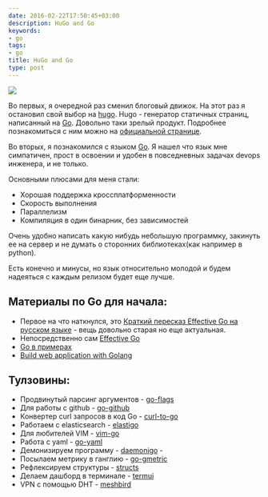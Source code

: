 ```yaml
---
date: 2016-02-22T17:50:45+03:00
description: HuGo and Go
keywords:
- go
tags:
- go
title: HuGo and Go
type: post
---
```


![](/images/2016/02/gopher_head.png)

Во первых, я очередной раз сменил блоговый движок. На этот раз я остановил свой выбор на [hugo](http://gohugo.io). Hugo - генератор статичных страниц, написанный на [Go](https://golang.org/). Довольно таки зрелый продукт. Подробнее познакомиться с ним можно на [официальной странице](http://gohugo.io).

Во вторых, я познакомился с языком [Go](https://golang.org). Я нашел что язык мне симпатичен, прост в освоении и удобен в повседневных задачах devops инженера, и не только.

Основными плюсами для меня стали:

-	Хорошая поддержка кроссплатформенности
-	Скорость выполнения
-	Параллелизм
-	Компиляция в один бинарник, без зависимостей

Очень удобно написать какую нибудь небольшую программку, закинуть ее на сервер и не думать о сторонних библиотеках(как например в python).

Есть конечно и минусы, но язык относительно молодой и будем надеяться с каждым релизом будет еще лучше.

Материалы по Go для начала:
---------------------------

-	Первое на что наткнулся, это [Краткий пересказ Effective Go на русском языке](http://eao197.narod.ru/desc/short_effective_go.html) - вещь довольно старая но еще актуальная.
-	Непосредственно сам [Effective Go](https://golang.org/doc/effective_go.html)
-	[Go в примерах](https://gobyexample.com/)
-	[Build web application with Golang](https://www.gitbook.com/book/astaxie/build-web-application-with-golang/details)

Тулзовины:
----------

-	Продвинутый парсинг аргументов - [go-flags](https://github.com/jessevdk/go-flags)
-	Для работы с github - [go-github](https://github.com/google/go-github)
-	Конвертер curl запросов в код Go - [curl-to-go](http://mholt.github.io/curl-to-go/)
-	Работаем с elasticsearch - [elastigo](https://github.com/mattbaird/elastigo)
-	Для любителей VIM - [vim-go](https://github.com/fatih/vim-go)
-	Работа с yaml - [go-yaml](https://github.com/go-yaml/yaml)
-	Демонизируем программу - [daemonigo](https://github.com/tyranron/daemonigo) -
-	Посылаем метрику в ганглию - [go-gmetric](https://github.com/jbuchbinder/go-gmetric)
-	Рефлексируем структуры - [structs](https://github.com/fatih/structs)
-	Делаем дашборд в терминале - [termui](https://github.com/gizak/termui)
-	VPN с помощью DHT - [meshbird](https://github.com/meshbird/meshbird)
